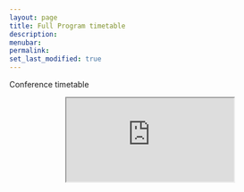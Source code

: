 ```yaml
---
layout: page
title: Full Program timetable
description:
menubar: 
permalink:
set_last_modified: true
---
```


Conference timetable

<div style="text-align: center"><iframe src="https://docs.google.com/spreadsheets/d/e/2PACX-1vR4InA_GPFVkn3T5ZjuRICgv-LIieBs5DzQrPzO5A_2CpwctUF8D1JsYcFz-vSvFoNk5jaOIus3Iu_s/pubhtml?widget=true&amp;headers=false"></iframe></div>
